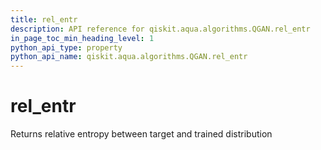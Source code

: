 ```yaml
---
title: rel_entr
description: API reference for qiskit.aqua.algorithms.QGAN.rel_entr
in_page_toc_min_heading_level: 1
python_api_type: property
python_api_name: qiskit.aqua.algorithms.QGAN.rel_entr
---
```


# rel\_entr

Returns relative entropy between target and trained distribution

